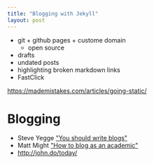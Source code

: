 ```yaml
---
title: "Blogging with Jekyll"
layout: post
---
```


- git + github pages + custome domain
  - open source
- drafts
- undated posts
- highlighting broken markdown links
- FastClick


https://mademistakes.com/articles/going-static/


# Blogging

* Steve Yegge
  ["You should write blogs"](https://sites.google.com/site/steveyegge2/you-should-write-blogs)
* Matt Might
  ["How to blog as an academic"](http://matt.might.net/articles/how-to-blog-as-an-academic/)
* http://john.do/today/
